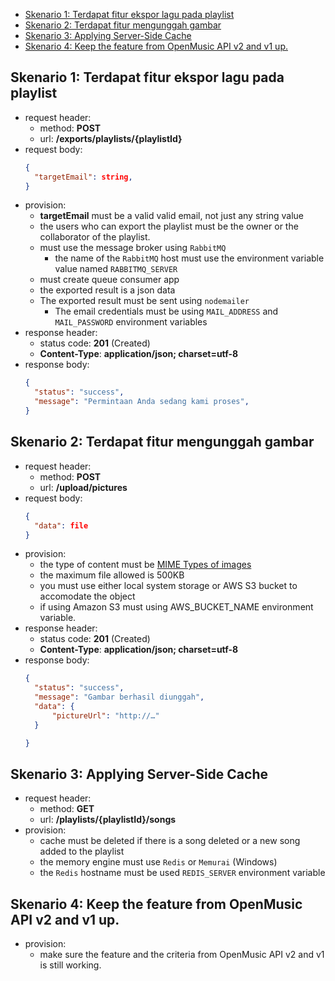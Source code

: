 - [Skenario 1: Terdapat fitur ekspor lagu pada playlist](#skenario-1-terdapat-fitur-ekspor-lagu-pada-playlist)
- [Skenario 2: Terdapat fitur mengunggah gambar](#skenario-2-terdapat-fitur-mengunggah-gambar)
- [Skenario 3: Applying Server-Side Cache](#skenario-3-applying-server-side-cache)
- [Skenario 4: Keep the feature from OpenMusic API v2 and v1 up.](#skenario-4-keep-the-feature-from-openmusic-api-v2-and-v1-up)

## Skenario 1: Terdapat fitur ekspor lagu pada playlist
- request header:
  - method: **POST**
  - url: **/exports/playlists/{playlistId}**
- request body:
  ```json
  {
    "targetEmail": string,
  }
  ```
- provision:
  - **targetEmail** must be a valid valid email, not just any string value
  - the users who can export the playlist must be the owner or the collaborator of the playlist.
  - must use the message broker using `RabbitMQ`
    - the name of the `RabbitMQ` host must use the environment variable value named `RABBITMQ_SERVER`
  - must create queue consumer app
  - the exported result is a json data
  - The exported result must be sent using `nodemailer`
    - The email credentials must be using `MAIL_ADDRESS` and `MAIL_PASSWORD` environment variables
- response header:
  - status code: **201** (Created)
  - **Content-Type**: **application/json; charset=utf-8**
- response body:
  ```json
  {
    "status": "success",
    "message": "Permintaan Anda sedang kami proses",
  }
  ```

## Skenario 2: Terdapat fitur mengunggah gambar
- request header:
  - method: **POST**
  - url: **/upload/pictures**
- request body:
  ```json
  {
    "data": file
  }
  ```
- provision:
  - the type of content must be [MIME Types of images](https://developer.mozilla.org/en-US/docs/Web/HTTP/Basics_of_HTTP/MIME_types#image_types)
  - the maximum file allowed is 500KB
  - you must use either local system storage or AWS S3 bucket to accomodate the object
  - if using Amazon S3 must using AWS_BUCKET_NAME environment variable.
- response header:
  - status code: **201** (Created)
  - **Content-Type**: **application/json; charset=utf-8**
- response body:
  ```json
  {
    "status": "success",
    "message": "Gambar berhasil diunggah",
    "data": {
        "pictureUrl": "http://…"
    }

  }
  ```

## Skenario 3: Applying Server-Side Cache
- request header:
  - method: **GET**
  - url: **/playlists/{playlistId}/songs**
- provision:
  - cache must be deleted if there is a song deleted or a new song  added to the playlist
  - the memory engine must use `Redis` or `Memurai` (Windows)
  - the `Redis` hostname must be used `REDIS_SERVER` environment variable

## Skenario 4: Keep the feature from OpenMusic API v2 and v1 up.
- provision:
  - make sure the feature and the criteria from OpenMusic API v2 and v1 is still working.
